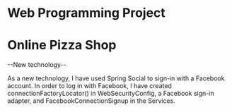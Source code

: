 # Web Programming Project 
# Online Pizza Shop

--New technology--

As a new technology, I have used Spring Social to sign-in with a Facebook account. In order to log in with Facebook, I have created connectionFactoryLocator() in WebSecurityConfig, a Facebook sign-in adapter, and FacebookConnectionSignup in the Services.
